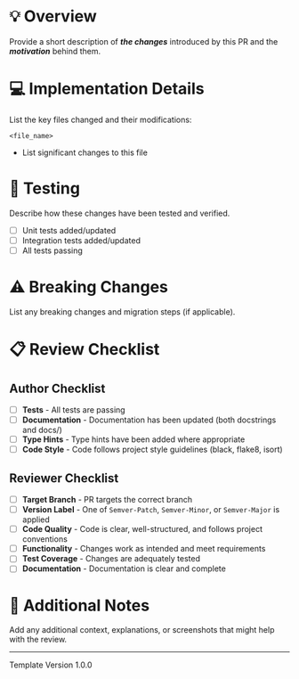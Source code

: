# 💡 Overview
Provide a short description of ***the changes*** introduced by this PR and the ***motivation*** behind them.

# 💻 Implementation Details
List the key files changed and their modifications:

`<file_name>`
- List significant changes to this file

# 🧪 Testing
Describe how these changes have been tested and verified.

- [ ] Unit tests added/updated
- [ ] Integration tests added/updated
- [ ] All tests passing

# ⚠️ Breaking Changes
List any breaking changes and migration steps (if applicable).

# 📋 Review Checklist

## Author Checklist
- [ ] **Tests** - All tests are passing
- [ ] **Documentation** - Documentation has been updated (both docstrings and docs/)
- [ ] **Type Hints** - Type hints have been added where appropriate
- [ ] **Code Style** - Code follows project style guidelines (black, flake8, isort)

## Reviewer Checklist
- [ ] **Target Branch** - PR targets the correct branch
- [ ] **Version Label** - One of `Semver-Patch`, `Semver-Minor`, or `Semver-Major` is applied
- [ ] **Code Quality** - Code is clear, well-structured, and follows project conventions
- [ ] **Functionality** - Changes work as intended and meet requirements
- [ ] **Test Coverage** - Changes are adequately tested
- [ ] **Documentation** - Documentation is clear and complete

# 💬 Additional Notes
Add any additional context, explanations, or screenshots that might help with the review.

---
Template Version 1.0.0
